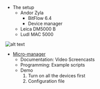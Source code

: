 * The setup
  * Andor Zyla
    * BitFlow 6.4
    * Device manager
  * Leica DM5000 B
  * Ludl MAC 5000

![alt text](https://knowpathology.com.au/app/uploads/2018/07/Happy-Test-Screen-01-825x510.png)

* [Micro-manager](https://micro-manager.org/)
  * Documentation: Video Screencasts
  * Programming: Example scripts
  * Demo
    1. Turn on all the devices first
    2. Configuration file
    
    
